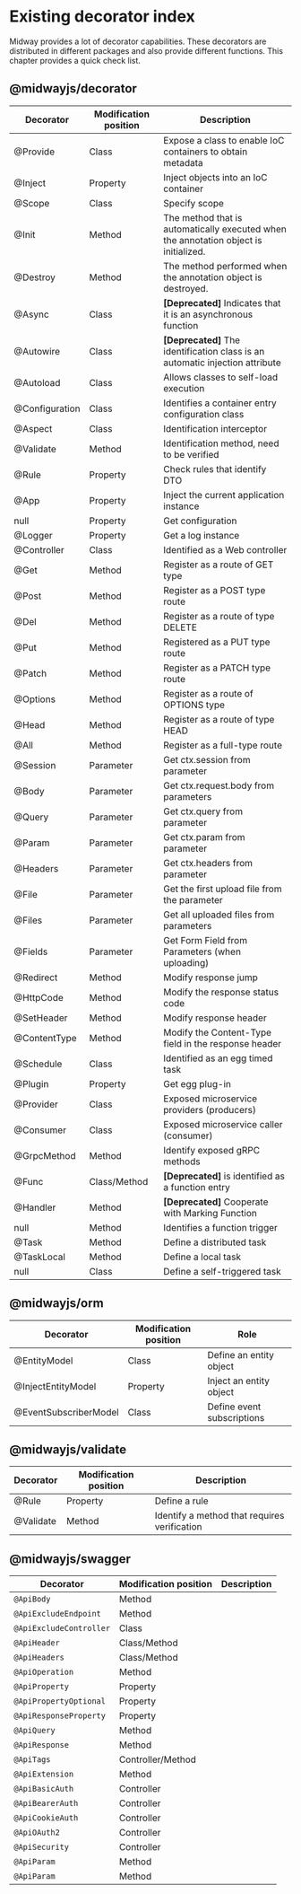 # Existing decorator index

Midway provides a lot of decorator capabilities. These decorators are distributed in different packages and also provide different functions. This chapter provides a quick check list.

## @midwayjs/decorator

| Decorator | Modification position | Description |
| ------------------ | ------------ | ----------------------------------------- |
| @Provide | Class | Expose a class to enable IoC containers to obtain metadata |
| @Inject | Property | Inject objects into an IoC container |
| @Scope | Class | Specify scope |
| @Init | Method | The method that is automatically executed when the annotation object is initialized. |
| @Destroy | Method | The method performed when the annotation object is destroyed. |
| @Async | Class | **[Deprecated]** Indicates that it is an asynchronous function |
| @Autowire | Class | **[Deprecated]** The identification class is an automatic injection attribute |
| @Autoload | Class | Allows classes to self-load execution |
| @Configuration | Class | Identifies a container entry configuration class |
| @Aspect | Class | Identification interceptor |
| @Validate | Method | Identification method, need to be verified |
| @Rule | Property | Check rules that identify DTO |
| @App | Property | Inject the current application instance |
| null | Property | Get configuration |
| @Logger | Property | Get a log instance |
| @Controller | Class | Identified as a Web controller |
| @Get | Method | Register as a route of GET type |
| @Post | Method | Register as a POST type route |
| @Del | Method | Register as a route of type DELETE |
| @Put | Method | Registered as a PUT type route |
| @Patch | Method | Register as a PATCH type route |
| @Options | Method | Register as a route of OPTIONS type |
| @Head | Method | Register as a route of type HEAD |
| @All | Method | Register as a full-type route |
| @Session | Parameter | Get ctx.session from parameter |
| @Body | Parameter | Get ctx.request.body from parameters |
| @Query | Parameter | Get ctx.query from parameter |
| @Param | Parameter | Get ctx.param from parameter |
| @Headers | Parameter | Get ctx.headers from parameter |
| @File | Parameter | Get the first upload file from the parameter |
| @Files | Parameter | Get all uploaded files from parameters |
| @Fields | Parameter | Get Form Field from Parameters (when uploading) |
| @Redirect | Method | Modify response jump |
| @HttpCode | Method | Modify the response status code |
| @SetHeader | Method | Modify response header |
| @ContentType | Method | Modify the Content-Type field in the response header |
| @Schedule | Class | Identified as an egg timed task |
| @Plugin | Property | Get egg plug-in |
| @Provider | Class | Exposed microservice providers (producers) |
| @Consumer | Class | Exposed microservice caller (consumer) |
| @GrpcMethod | Method | Identify exposed gRPC methods |
| @Func | Class/Method | **[Deprecated]**  is identified as a function entry |
| @Handler | Method | **[Deprecated]**  Cooperate with Marking Function |
| null | Method | Identifies a function trigger |
| @Task | Method | Define a distributed task |
| @TaskLocal | Method | Define a local task |
| null | Class | Define a self-triggered task |



## @midwayjs/orm

| Decorator | Modification position | Role |
| --------------------- | -------- | ---------------- |
| @EntityModel | Class | Define an entity object |
| @InjectEntityModel | Property | Inject an entity object |
| @EventSubscriberModel | Class | Define event subscriptions |



## @midwayjs/validate

| Decorator | Modification position | Description |
| --------- | -------- | ---------------------- |
| @Rule | Property | Define a rule |
| @Validate | Method | Identify a method that requires verification |



## @midwayjs/swagger

| Decorator | Modification position | Description |
| ----------------------- | ----------------- | ---- |
| `@ApiBody` | Method |      |
| `@ApiExcludeEndpoint` | Method |      |
| `@ApiExcludeController` | Class |      |
| `@ApiHeader` | Class/Method |      |
| `@ApiHeaders` | Class/Method |      |
| `@ApiOperation` | Method |      |
| `@ApiProperty` | Property |      |
| `@ApiPropertyOptional` | Property |      |
| `@ApiResponseProperty` | Property |      |
| `@ApiQuery` | Method |      |
| `@ApiResponse` | Method |      |
| `@ApiTags` | Controller/Method |      |
| `@ApiExtension` | Method |      |
| `@ApiBasicAuth` | Controller |      |
| `@ApiBearerAuth` | Controller |      |
| `@ApiCookieAuth` | Controller |      |
| `@ApiOAuth2` | Controller |      |
| `@ApiSecurity` | Controller |      |
| `@ApiParam` | Method |      |
| `@ApiParam` | Method |      |
